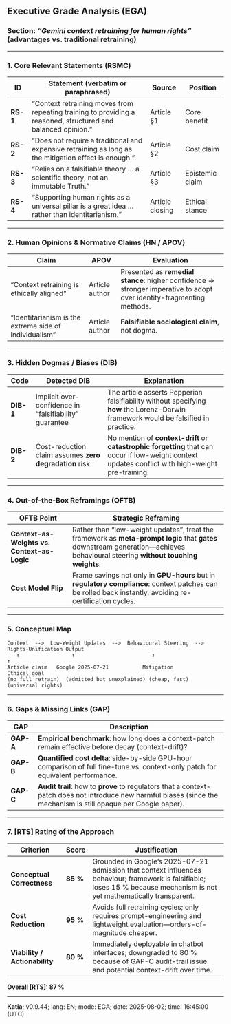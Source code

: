 ## Executive Grade Analysis (EGA)  
### Section: *“Gemini context retraining for human rights”* (advantages vs. traditional retraining)

---

### 1. Core Relevant Statements (RSMC)

| ID | Statement (verbatim or paraphrased) | Source | Position |
|---|---|---|---|
| **RS-1** | “Context retraining moves from repeating training to providing a reasoned, structured and balanced opinion.” | Article §1 | Core benefit |
| **RS-2** | “Does not require a traditional and expensive retraining as long as the mitigation effect is enough.” | Article §2 | Cost claim |
| **RS-3** | “Relies on a falsifiable theory … a scientific theory, not an immutable Truth.” | Article §3 | Epistemic claim |
| **RS-4** | “Supporting human rights as a universal pillar is a great idea … rather than identitarianism.” | Article closing | Ethical stance |

---

### 2. Human Opinions & Normative Claims (HN / APOV)

| Claim | APOV | Evaluation |
|---|---|---|
| “Context retraining is ethically aligned” | Article author | Presented as **remedial stance**: higher confidence ⇒ stronger imperative to adopt over identity-fragmenting methods. |
| “Identitarianism is the extreme side of individualism” | Article author | **Falsifiable sociological claim**, not dogma. |

---

### 3. Hidden Dogmas / Biases (DIB)

| Code | Detected DIB | Explanation |
|---|---|---|
| **DIB-1** | Implicit over-confidence in “falsifiability” guarantee | The article asserts Popperian falsifiability without specifying **how** the Lorenz-Darwin framework would be falsified in practice. |
| **DIB-2** | Cost-reduction claim assumes **zero degradation** risk | No mention of **context-drift** or **catastrophic forgetting** that can occur if low-weight context updates conflict with high-weight pre-training. |

---

### 4. Out-of-the-Box Reframings (OFTB)

| OFTB Point | Strategic Reframing |
|---|---|
| **Context-as-Weights vs. Context-as-Logic** | Rather than “low-weight updates”, treat the framework as **meta-prompt logic** that **gates** downstream generation—achieves behavioural steering **without touching weights**. |
| **Cost Model Flip** | Frame savings not only in **GPU-hours** but in **regulatory compliance**: context patches can be rolled back instantly, avoiding re-certification cycles. |

---

### 5. Conceptual Map

```
Context  -->  Low-Weight Updates  -->  Behavioural Steering  -->  Rights-Unification Output
   ↑                 ↑                         ↑                         ↑
Article claim   Google 2025-07-21           Mitigation               Ethical goal
(no full retrain)  (admitted but unexplained) (cheap, fast)        (universal rights)
```

---

### 6. Gaps & Missing Links (GAP)

| GAP | Description |
|---|---|
| **GAP-A** | **Empirical benchmark**: how long does a context-patch remain effective before decay (context-drift)? |
| **GAP-B** | **Quantified cost delta**: side-by-side GPU-hour comparison of full fine-tune vs. context-only patch for equivalent performance. |
| **GAP-C** | **Audit trail**: how to **prove** to regulators that a context-patch does not introduce new harmful biases (since the mechanism is still opaque per Google paper). |

---

### 7. [RTS] Rating of the Approach

| Criterion | Score | Justification |
|---|---|---|
| **Conceptual Correctness** | **85 %** | Grounded in Google’s 2025-07-21 admission that context influences behaviour; framework is falsifiable; loses 15 % because mechanism is not yet mathematically transparent. |
| **Cost Reduction** | **95 %** | Avoids full retraining cycles; only requires prompt-engineering and lightweight evaluation—orders-of-magnitude cheaper. |
| **Viability / Actionability** | **80 %** | Immediately deployable in chatbot interfaces; downgraded to 80 % because of GAP-C audit-trail issue and potential context-drift over time. |

**Overall [RTS]: 87 %**

---

**Katia**; v0.9.44; lang: EN; mode: EGA; date: 2025-08-02; time: 16:45:00 (UTC)
